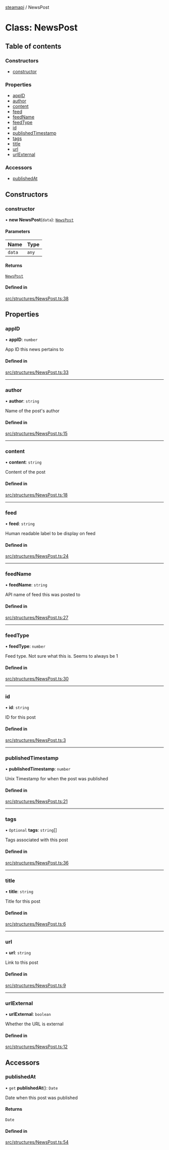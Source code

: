 [steamapi](../README.md) / NewsPost

# Class: NewsPost

## Table of contents

### Constructors

- [constructor](NewsPost.md#constructor)

### Properties

- [appID](NewsPost.md#appid)
- [author](NewsPost.md#author)
- [content](NewsPost.md#content)
- [feed](NewsPost.md#feed)
- [feedName](NewsPost.md#feedname)
- [feedType](NewsPost.md#feedtype)
- [id](NewsPost.md#id)
- [publishedTimestamp](NewsPost.md#publishedtimestamp)
- [tags](NewsPost.md#tags)
- [title](NewsPost.md#title)
- [url](NewsPost.md#url)
- [urlExternal](NewsPost.md#urlexternal)

### Accessors

- [publishedAt](NewsPost.md#publishedat)

## Constructors

### constructor

• **new NewsPost**(`data`): [`NewsPost`](NewsPost.md)

#### Parameters

| Name | Type |
| :------ | :------ |
| `data` | `any` |

#### Returns

[`NewsPost`](NewsPost.md)

#### Defined in

[src/structures/NewsPost.ts:38](https://github.com/xDimGG/node-steamapi/blob/f869965/src/structures/NewsPost.ts#L38)

## Properties

### appID

• **appID**: `number`

App ID this news pertains to

#### Defined in

[src/structures/NewsPost.ts:33](https://github.com/xDimGG/node-steamapi/blob/f869965/src/structures/NewsPost.ts#L33)

___

### author

• **author**: `string`

Name of the post's author

#### Defined in

[src/structures/NewsPost.ts:15](https://github.com/xDimGG/node-steamapi/blob/f869965/src/structures/NewsPost.ts#L15)

___

### content

• **content**: `string`

Content of the post

#### Defined in

[src/structures/NewsPost.ts:18](https://github.com/xDimGG/node-steamapi/blob/f869965/src/structures/NewsPost.ts#L18)

___

### feed

• **feed**: `string`

Human readable label to be display on feed

#### Defined in

[src/structures/NewsPost.ts:24](https://github.com/xDimGG/node-steamapi/blob/f869965/src/structures/NewsPost.ts#L24)

___

### feedName

• **feedName**: `string`

API name of feed this was posted to

#### Defined in

[src/structures/NewsPost.ts:27](https://github.com/xDimGG/node-steamapi/blob/f869965/src/structures/NewsPost.ts#L27)

___

### feedType

• **feedType**: `number`

Feed type. Not sure what this is. Seems to always be 1

#### Defined in

[src/structures/NewsPost.ts:30](https://github.com/xDimGG/node-steamapi/blob/f869965/src/structures/NewsPost.ts#L30)

___

### id

• **id**: `string`

ID for this post

#### Defined in

[src/structures/NewsPost.ts:3](https://github.com/xDimGG/node-steamapi/blob/f869965/src/structures/NewsPost.ts#L3)

___

### publishedTimestamp

• **publishedTimestamp**: `number`

Unix Timestamp for when the post was published

#### Defined in

[src/structures/NewsPost.ts:21](https://github.com/xDimGG/node-steamapi/blob/f869965/src/structures/NewsPost.ts#L21)

___

### tags

• `Optional` **tags**: `string`[]

Tags associated with this post

#### Defined in

[src/structures/NewsPost.ts:36](https://github.com/xDimGG/node-steamapi/blob/f869965/src/structures/NewsPost.ts#L36)

___

### title

• **title**: `string`

Title for this post

#### Defined in

[src/structures/NewsPost.ts:6](https://github.com/xDimGG/node-steamapi/blob/f869965/src/structures/NewsPost.ts#L6)

___

### url

• **url**: `string`

Link to this post

#### Defined in

[src/structures/NewsPost.ts:9](https://github.com/xDimGG/node-steamapi/blob/f869965/src/structures/NewsPost.ts#L9)

___

### urlExternal

• **urlExternal**: `boolean`

Whether the URL is external

#### Defined in

[src/structures/NewsPost.ts:12](https://github.com/xDimGG/node-steamapi/blob/f869965/src/structures/NewsPost.ts#L12)

## Accessors

### publishedAt

• `get` **publishedAt**(): `Date`

Date when this post was published

#### Returns

`Date`

#### Defined in

[src/structures/NewsPost.ts:54](https://github.com/xDimGG/node-steamapi/blob/f869965/src/structures/NewsPost.ts#L54)
